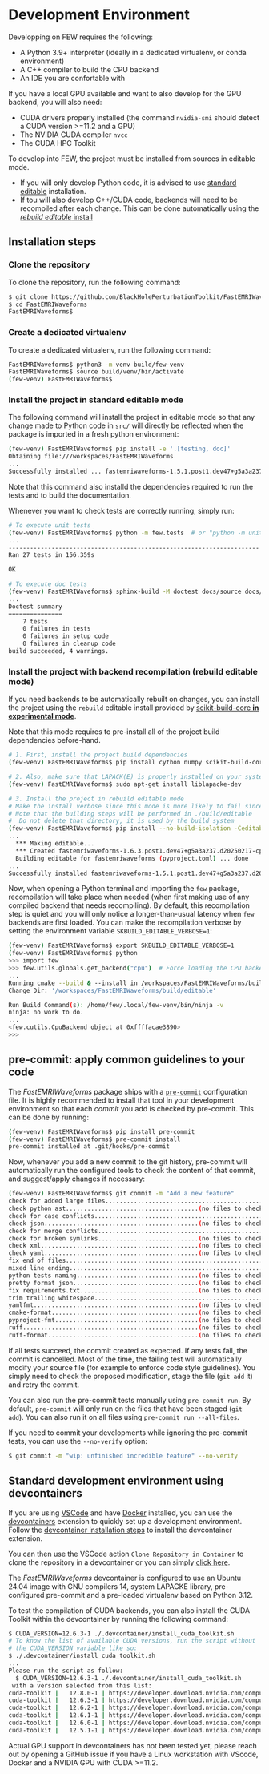 # Development Environment

Developping on FEW requires the following:

- A Python 3.9+ interpreter (ideally in a dedicated virtualenv, or conda environment)
- A C++ compiler to build the CPU backend
- An IDE you are confortable with

If you have a local GPU available and want to also develop for the GPU backend, you will also need:

- CUDA drivers properly installed (the command `nvidia-smi` should detect a CUDA version >=11.2 and a GPU)
- The NVIDIA CUDA compiler `nvcc`
- The CUDA HPC Toolkit

To develop into FEW, the project must be installed from sources in editable mode.

- If you will only develop Python code, it is advised to use [standard editable](#install-the-project-in-standard-editable-mode) installation.
- If tou will also develop C++/CUDA code, backends will need to be recompiled after each change. This can be done automatically
  using the [*rebuild editable* install](#install-the-project-with-backend-recompilation-rebuild-editable-mode)

## Installation steps

### Clone the repository

To clone the repository, run the following command:

```bash
$ git clone https://github.com/BlackHolePerturbationToolkit/FastEMRIWaveforms.git
$ cd FastEMRIWaveforms
FastEMRIWaveforms$
```

### Create a dedicated virtualenv

To create a dedicated virtualenv, run the following command:

```bash
FastEMRIWaveforms$ python3 -m venv build/few-venv
FastEMRIWaveforms$ source build/venv/bin/activate
(few-venv) FastEMRIWaveforms$
```

### Install the project in standard editable mode

The following command will install the project in editable mode so that any change
made to Python code in `src/` will directly be reflected when the package is imported
in a fresh python environment:

```bash
(few-venv) FastEMRIWaveforms$ pip install -e '.[testing, doc]'
Obtaining file:///workspaces/FastEMRIWaveforms
...
Successfully installed ... fastemriwaveforms-1.5.1.post1.dev47+g5a3a237.d20250217 ...
```

Note that this command also installd the dependencies required to run the tests and to build the documentation.

Whenever you want to check tests are correctly running, simply run:

```bash
# To execute unit tests
(few-venv) FastEMRIWaveforms$ python -m few.tests  # or "python -m unittest discover"
...
----------------------------------------------------------------------
Ran 27 tests in 156.359s

OK

# To execute doc tests
(few-venv) FastEMRIWaveforms$ sphinx-build -M doctest docs/source docs/build
...
Doctest summary
===============
    7 tests
    0 failures in tests
    0 failures in setup code
    0 failures in cleanup code
build succeeded, 4 warnings.
```

### Install the project with backend recompilation (rebuild editable mode)

If you need backends to be automatically rebuilt on changes, you can install the project using the `rebuild`
editable install provided by
[scikit-build-core **in experimental mode**](https://scikit-build-core.readthedocs.io/en/latest/configuration/index.html#editable-installs).

Note that this mode requires to pre-install all of the project build dependencies before-hand.


```bash
# 1. First, install the project build dependencies
(few-venv) FastEMRIWaveforms$ pip install cython numpy scikit-build-core ninja cmake setuptools_scm

# 2. Also, make sure that LAPACK(E) is properly installed on your system, for example on Ubuntu 24.04:
(few-venv) FastEMRIWaveforms$ sudo apt-get install liblapacke-dev

# 3. Install the project in rebuild editable mode
# Make the install verbose since this mode is more likely to fail since it is still experimental
# Note that the building steps will be performed in ./build/editable
#  Do not delete that directory, it is used by the build system
(few-venv) FastEMRIWaveforms$ pip install --no-build-isolation -Ceditable.mode=redirect -Ceditable.rebuild=true  -Cbuild-dir=./build/editable -Ccmake.verbose=true -Clogging.level=INFO -Ccmake.define.FEW_LAPACKE_FETCH=OFF -v -e '.[testing, doc]'
...
  *** Making editable...
  *** Created fastemriwaveforms-1.6.3.post1.dev47+g5a3a237.d20250217-cp312-cp312-linux_aarch64.whl
  Building editable for fastemriwaveforms (pyproject.toml) ... done
...
Successfully installed fastemriwaveforms-1.5.1.post1.dev47+g5a3a237.d20250217
```

Now, when opening a Python terminal and importing the `few` package, recompilation will take place when needed (when
first making use of any compiled backend that needs recompiling). By default, this recompilation step is quiet and you
will only notice a longer-than-usual latency when `few` backends are first loaded.
You can make the recompilation verbose by setting the environment variable `SKBUILD_EDITABLE_VERBOSE=1`:

```bash
(few-venv) FastEMRIWaveforms$ export SKBUILD_EDITABLE_VERBOSE=1
(few-venv) FastEMRIWaveforms$ python
>>> import few
>>> few.utils.globals.get_backend("cpu")  # Force loading the CPU backend
...
Running cmake --build & --install in /workspaces/FastEMRIWaveforms/build/editable
Change Dir: '/workspaces/FastEMRIWaveforms/build/editable'

Run Build Command(s): /home/few/.local/few-venv/bin/ninja -v
ninja: no work to do.
...
<few.cutils.CpuBackend object at 0xffffacae3890>
>>>
```

## pre-commit: apply common guidelines to your code

The *FastEMRIWaveforms* package ships with a [`pre-commit`](https://pre-commit.com/) configuration file.
It is highly recommended to install that tool in your development environment so that each *commit*
you add is checked by pre-commit. This can be done by running:

```bash
(few-venv) FastEMRIWaveforms$ pip install pre-commit
(few-venv) FastEMRIWaveforms$ pre-commit install
pre-commit installed at .git/hooks/pre-commit
```

Now, whenever you add a new commit to the git history, pre-commit will automatically run the
configured tools to check the content of that commit, and suggest/apply changes if necessary:

```bash
(few-venv) FastEMRIWaveforms$ git commit -m "Add a new feature"
check for added large files..............................................Passed
check python ast.....................................(no files to check)Skipped
check for case conflicts.................................................Passed
check json...........................................(no files to check)Skipped
check for merge conflicts................................................Passed
check for broken symlinks............................(no files to check)Skipped
check xml............................................(no files to check)Skipped
check yaml...........................................(no files to check)Skipped
fix end of files.........................................................Passed
mixed line ending........................................................Passed
python tests naming..................................(no files to check)Skipped
pretty format json...................................(no files to check)Skipped
fix requirements.txt.................................(no files to check)Skipped
trim trailing whitespace.................................................Passed
yamlfmt..............................................(no files to check)Skipped
cmake-format.........................................(no files to check)Skipped
pyproject-fmt........................................(no files to check)Skipped
ruff.................................................(no files to check)Skipped
ruff-format..........................................(no files to check)Skipped
```

If all tests succeed, the commit created as expected.
If any tests fail, the commit is cancelled. Most of the time, the failing test
will automatically modify your source file (for example to enforce code style
guidelines). You simply need to check the proposed modification, stage the file
(`git add` it) and retry the commit.

You can also run the pre-commit tests manually using `pre-commit run`.
By default, `pre-commit` will only run on the files that have been staged (`git add`).
You can also run it on all files using `pre-commit run --all-files`.

If you need to commit your developments while ignoring the pre-commit tests, you can use the `--no-verify` option:

```bash
$ git commit -m "wip: unfinished incredible feature" --no-verify
```

## Standard development environment using devcontainers

If you are using [VSCode](https://code.visualstudio.com/) and have [Docker](https://www.docker.com/) installed, you can use the [devcontainers](https://code.visualstudio.com/docs/devcontainers/containers) extension to quickly set up a development environment.
Follow the [devcontainer installation steps](https://code.visualstudio.com/docs/devcontainers/containers#_installation) to install the devcontainer extension.

You can then use the VSCode action `Clone Repository in Container` to clone the repository in a devcontainer
or you can simply [click here](vscode://ms-vscode-remote.remote-containers/cloneInVolume?url=https%3A%2F%2Fgithub.com%2FBlackHolePerturbationToolkit%2FFastEMRIWaveforms.git).

The *FastEMRIWaveforms* devcontainer is configured to use an Ubuntu 24.04 image with GNU compilers 14, system LAPACKE library, pre-configured pre-commit and a pre-loaded virtualenv based on Python 3.12.

To test the compilation of CUDA backends, you can also install the CUDA Toolkit within the devcontainer by
running the following command:

```bash
$ CUDA_VERSION=12.6.3-1 ./.devcontainer/install_cuda_toolkit.sh
# To know the list of available CUDA versions, run the script without
# the CUDA_VERSION variable like so:
$ ./.devcontainer/install_cuda_toolkit.sh
...
Please run the script as follow:
  $ CUDA_VERSION=12.6.3-1 ./.devcontainer/install_cuda_toolkit.sh
 with a version selected from this list:
cuda-toolkit |   12.8.0-1 | https://developer.download.nvidia.com/compute/cuda/repos/ubuntu2404/sbsa  Packages
cuda-toolkit |   12.6.3-1 | https://developer.download.nvidia.com/compute/cuda/repos/ubuntu2404/sbsa  Packages
cuda-toolkit |   12.6.2-1 | https://developer.download.nvidia.com/compute/cuda/repos/ubuntu2404/sbsa  Packages
cuda-toolkit |   12.6.1-1 | https://developer.download.nvidia.com/compute/cuda/repos/ubuntu2404/sbsa  Packages
cuda-toolkit |   12.6.0-1 | https://developer.download.nvidia.com/compute/cuda/repos/ubuntu2404/sbsa  Packages
cuda-toolkit |   12.5.1-1 | https://developer.download.nvidia.com/compute/cuda/repos/ubuntu2404/sbsa  Packages
```

Actual GPU support in devcontainers has not been tested yet, please reach out by opening a GitHub issue
if you have a Linux workstation with VScode, Docker and a NVIDIA GPU with CUDA >=11.2.
